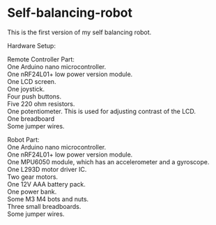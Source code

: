 # Self-balancing-robot

This is the first version of my self balancing robot. 

Hardware Setup:

Remote Controller Part:  
One Arduino nano microcontroller.  
One nRF24L01+ low power version module.  
One LCD screen.  
One joystick.  
Four push buttons.    
Five 220 ohm resistors.   
One potentiometer. This is used for adjusting contrast of the LCD.  
One breadboard  
Some jumper wires.  

Robot Part:  
One Arduino nano microcontroller.   
One nRF24L01+ low power version module.  
One MPU6050 module, which has an accelerometer and a gyroscope.  
One L293D motor driver IC.  
Two gear motors.   
One 12V AAA battery pack.  
One power bank.  
Some M3 M4 bots and nuts.  
Three small breadboards.  
Some jumper wires.  




